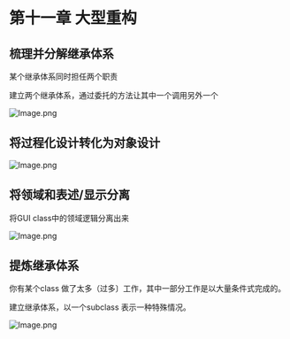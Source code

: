 # 第十一章 大型重构

## 梳理并分解继承体系

某个继承体系同时担任两个职责

建立两个继承体系，通过委托的方法让其中一个调用另外一个

![Image.png](/img/重构-11-1.png)

## 将过程化设计转化为对象设计

![Image.png](/img/重构-11-2.png)

## 将领域和表述/显示分离

将GUI class中的领域逻辑分离出来

![Image.png](/img/重构-11-3.png)

## 提炼继承体系

你有某个class 做了太多（过多〕工作，其中一部分工作是以大量条件式完成的。

建立继承体系，以一个subclass 表示一种特殊情况。

![Image.png](/img/重构-11-4.png)

